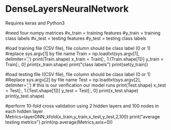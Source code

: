 # DenseLayersNeuralNetwork

Requires keras and Python3

#need four numpy matrices
#x_train = training features
#y_train = training class labels
#x_test = testing features
#y_test = testing class labels


#load training file (CSV file), file column should be class label (0 or 1)
#replace sys.argv[1] by file name
Train = np.loadtxt(sys.argv[1], delimiter=',')
print(Train.shape)
x_train = Train[:, 1:(Train.shape[1])]
y_train = Train[:, 0] 
print(x_train.shape)
print("class labels")
print(set(y_train))

#load testing file ((CSV file), file column should be class label (0 or 1)
#Replace sys.argv[2] by file name
Test = np.loadtxt(sys.argv[2], delimiter=',')  # this is our verification our model runs
print(Test.shape)
x_test = Test[:, 1:(Test.shape[1])]
y_test = Test[:, 0]
print(x_test.shape)
print(y_test.shape)



#perform 10-fold cross validation using 2 hidden layers and 100 nodes in each hidden layer
Metrics=layerDNN_kfold(x_train,y_train,x_test,y_test,2,100)
print("average testing metrics")
print(np.average(Metrics,axis=0))






